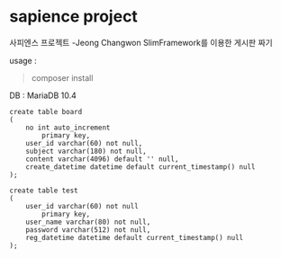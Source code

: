 # sapience project
사피엔스 프로젝트 -Jeong Changwon
SlimFramework를 이용한 게시판 짜기

usage : 
> composer install


DB : MariaDB 10.4
```
create table board
(
	no int auto_increment
		primary key,
	user_id varchar(60) not null,
	subject varchar(180) not null,
	content varchar(4096) default '' null,
	create_datetime datetime default current_timestamp() null
);
``` 
```
create table test
(
	user_id varchar(60) not null
		primary key,
	user_name varchar(80) not null,
	password varchar(512) not null,
	reg_datetime datetime default current_timestamp() null
);
```


